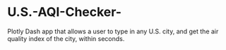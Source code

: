 # U.S.-AQI-Checker-
Plotly Dash app that allows a user to type in any U.S. city, and get the air quality index of the city, within seconds. 
